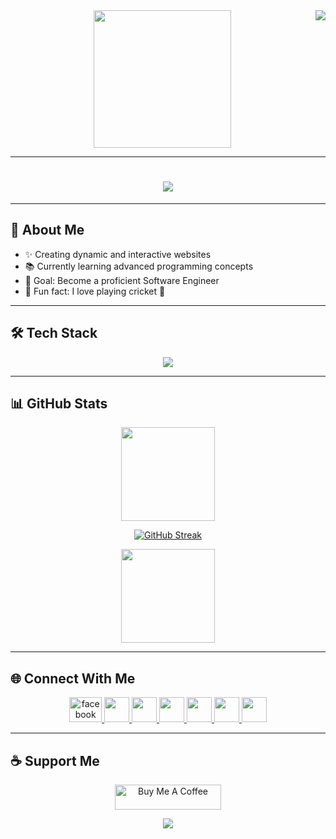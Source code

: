 <img align="right" src="https://visitor-badge.laobi.icu/badge?page_id=tanvermax.tanvermax">

<div align="center">
  <img height="220" src="https://i.ibb.co.com/2Y8bn6Qs/tanver-mahidi.png" />
</div>

---

<h1 align="center">
  <a href="https://git.io/typing-svg">
    <img src="https://readme-typing-svg.herokuapp.com?size=30&duration=3000&color=61DAFB&center=true&vCenter=true&lines=Hello,+There!+👋;Welcome+to+My+GitHub!;I'm+Tanver+Mahidi!;A+Web+Developer;From+Dhaka,+Bangladesh">
  </a>
</h1>

---

## 🌟 About Me

- ✨ Creating dynamic and interactive websites
- 📚 Currently learning advanced programming concepts
- 🎯 Goal: Become a proficient Software Engineer
- 🎲 Fun fact: I love playing cricket 🏏

---

## 🛠️ Tech Stack

<div align="center">
  <img src="https://skillicons.dev/icons?i=js,react,nextjs,nodejs,mongodb,vue,tailwind,html,css,firebase,vscode" />
</div>

---

## 📊 GitHub Stats

<div align="center">
  <img src="https://github-readme-stats.vercel.app/api?username=tanvermax&show_icons=true&theme=tokyonight" height="150">
  
  [![GitHub Streak](https://nirzak-streak-stats.vercel.app?user=tanvermax&theme=shadow-red&date_format=M%20j%5B%2C%20Y%5D&exclude_days=Sun%2CMon)](https://git.io/streak-stats)

  <img src="https://github-readme-stats.vercel.app/api/top-langs/?username=tanvermax&layout=compact&theme=tokyonight" height="150">
</div>

---

## 🌐 Connect With Me

<p align="center">
  <a href="https://www.facebook.com/tanvermahidi999/" target="_blank">
    <img src="https://raw.githubusercontent.com/maurodesouza/profile-readme-generator/master/src/assets/icons/social/facebook/default.svg" width="52" height="40" alt="facebook logo"  />
  </a>
  <a href="https://www.linkedin.com/in/tanver-mahidi-2725292ab/" target="_blank">
    <img src="https://skillicons.dev/icons?i=linkedin" width="40" height="40">
  </a>
  <a href="https://x.com/MahidiTanv41555" target="_blank">
    <img src="https://skillicons.dev/icons?i=twitter" width="40" height="40">
  </a>
  <a href="https://github.com/tanvermax" target="_blank">
    <img src="https://skillicons.dev/icons?i=github" width="40" height="40">
  </a>
  <a href="https://www.youtube.com/@TanveerMahidi" target="_blank">
    <img src="https://skillicons.dev/icons?i=youtube" width="40" height="40">
  </a>
  <a href="https://www.instagram.com/tanverstagram/?hl=en" target="_blank">
    <img src="https://skillicons.dev/icons?i=instagram" width="40" height="40">
  </a>
  <a href="https://www.facebook.com/tanvermahidi999/" target="_blank">
    <img src="https://skillicons.dev/icons?i=facebook" width="40" height="40">
  </a>
</p>

---

## ☕ Support Me

<p align="center">
  <a href="https://www.buymeacoffee.com/mokkapps" target="_blank">
    <img src="https://cdn.buymeacoffee.com/buttons/default-red.png" alt="Buy Me A Coffee" height="40" width="170">
  </a>
</p>

<p align="center">
  <img src="https://capsule-render.vercel.app/api?type=waving&color=gradient&height=60&section=footer"/>
</p>
